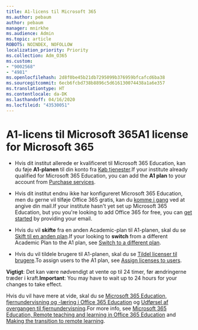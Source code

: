 ```yaml
---
title: A1-licens til Microsoft 365
ms.author: pebaum
author: pebaum
manager: mnirkhe
ms.audience: Admin
ms.topic: article
ROBOTS: NOINDEX, NOFOLLOW
localization_priority: Priority
ms.collection: Adm_O365
ms.custom:
- "9002568"
- "4981"
ms.openlocfilehash: 2d8f0be45b21db7295099b376959bfcafcd6ba38
ms.sourcegitcommit: 6ecb6fcbd738b8896c5d616130074438a1a6e357
ms.translationtype: HT
ms.contentlocale: da-DK
ms.lasthandoff: 04/16/2020
ms.locfileid: "43530051"
---
```

# <a name="a1-license-for-microsoft-365"></a><span data-ttu-id="b1e45-102">A1-licens til Microsoft 365</span><span class="sxs-lookup"><span data-stu-id="b1e45-102">A1 license for Microsoft 365</span></span>


- <span data-ttu-id="b1e45-103">Hvis dit institut allerede er kvalificeret til Microsoft 365 Education, kan du føje **A1-planen** til din konto fra [Køb tjenester](https://docs.microsoft.com/microsoft-365/commerce/buy-another-subscription?view=o365-worldwide#buy-another-subscription).</span><span class="sxs-lookup"><span data-stu-id="b1e45-103">If your institute already qualified for Microsoft 365 Education, you can add the **A1 plan** to your account from [Purchase services](https://docs.microsoft.com/microsoft-365/commerce/buy-another-subscription?view=o365-worldwide#buy-another-subscription).</span></span> 

- <span data-ttu-id="b1e45-104">Hvis dit institut endnu ikke har konfigureret Microsoft 365 Education, men du gerne vil tilføje Office 365 gratis, kan du [komme i gang](https://www.microsoft.com/education/products/office) ved at angive din mail.</span><span class="sxs-lookup"><span data-stu-id="b1e45-104">If your institute hasn't yet set up Microsoft 365 Education, but you you're looking to add Office 365 for free, you can [get started](https://www.microsoft.com/education/products/office) by providing your email.</span></span> 

- <span data-ttu-id="b1e45-105">Hvis du vil **skifte** fra en anden Academic-plan til A1-planen, skal du se [Skift til en anden plan](https://docs.microsoft.com/da-DK/microsoft-365/commerce/subscriptions/switch-plans-manually).</span><span class="sxs-lookup"><span data-stu-id="b1e45-105">If your looking to **switch** from a different Academic Plan to the A1 plan, see [Switch to a different plan](https://docs.microsoft.com/da-DK/microsoft-365/commerce/subscriptions/switch-plans-manually).</span></span> 

- <span data-ttu-id="b1e45-106">Hvis du vil tildele brugere til A1-planen, skal du se [Tildel licenser til brugere](https://docs.microsoft.com/da-DK/microsoft-365/admin/manage/assign-licenses-to-users).</span><span class="sxs-lookup"><span data-stu-id="b1e45-106">To assign users to the A1 plan, see [Assign licenses to users](https://docs.microsoft.com/da-DK/microsoft-365/admin/manage/assign-licenses-to-users).</span></span> 

<span data-ttu-id="b1e45-107">**Vigtigt**: Det kan være nødvendigt at vente op til 24 timer, før ændringerne træder i kraft.</span><span class="sxs-lookup"><span data-stu-id="b1e45-107">**Important**: You may have to wait up to 24 hours for your changes to take effect.</span></span> 

<span data-ttu-id="b1e45-108">Hvis du vil have mere at vide, skal du se [Microsoft 365 Education, fjernundervisning og -læring i Office 365 Education](https://support.office.com/article/remote-teaching-and-learning-in-office-365-education-f651ccae-7b65-478b-8366-51bb884025c4) og [Udførsel af overgangen til fjernundervisning](https://www.microsoft.com/education/remote-learning).</span><span class="sxs-lookup"><span data-stu-id="b1e45-108">For more info, see [Microsoft 365 Education, Remote teaching and learning in Office 365 Education](https://support.office.com/article/remote-teaching-and-learning-in-office-365-education-f651ccae-7b65-478b-8366-51bb884025c4) and [Making the transition to remote learning](https://www.microsoft.com/education/remote-learning).</span></span> 
